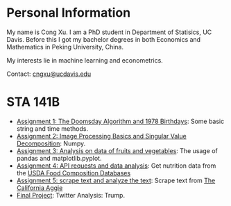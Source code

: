 # Personal Information

My name is Cong Xu. I am a PhD student in Department of Statisics, UC Davis. Before this I got my bachelor degrees in both Economics and Mathematics in Peking University, China.

My interests lie in machine learning and econometrics.

Contact: cngxu@ucdavis.edu

# STA 141B
- [Assignment 1: The Doomsday Algorithm and 1978 Birthdays]("/Assignment_1_revised.ipynb"): Some basic string and time methods.
- [Assignment 2: Image Processing Basics and Singular Value Decomposition]("/Assignment_2(Cong_Xu)-1.ipynb"): Numpy.
- [Assignment 3: Analysis on data of fruits and vegetables](/"Assignment_3(Cong_Xu).ipynb"): The usage of pandas and matplotlib.pyplot.
- [Assignment 4: API requests and data analysis]("/Assignment_4(Cong_Xu).ipynb"): Get nutrition data from the [USDA Food Composition Databases](https://ndb.nal.usda.gov/ndb/search/list)
- [Assignment 5: scrape text and analyze the text]("Assignment_5(Cong_Xu).ipynb"): Scrape text from [The California Aggie](https://theaggie.org/)
- [Final Project](https://github.com/kevinxucong/141B): Twitter Analysis: Trump.
